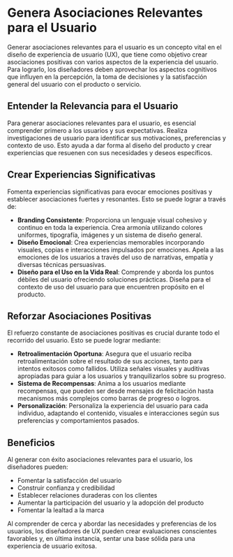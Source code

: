 # Genera Asociaciones Relevantes para el Usuario

Generar asociaciones relevantes para el usuario es un concepto vital en el diseño de experiencia de usuario (UX), que tiene como objetivo crear asociaciones positivas con varios aspectos de la experiencia del usuario. Para lograrlo, los diseñadores deben aprovechar los aspectos cognitivos que influyen en la percepción, la toma de decisiones y la satisfacción general del usuario con el producto o servicio.

## Entender la Relevancia para el Usuario

Para generar asociaciones relevantes para el usuario, es esencial comprender primero a los usuarios y sus expectativas. Realiza investigaciones de usuario para identificar sus motivaciones, preferencias y contexto de uso. Esto ayuda a dar forma al diseño del producto y crear experiencias que resuenen con sus necesidades y deseos específicos.

## Crear Experiencias Significativas

Fomenta experiencias significativas para evocar emociones positivas y establecer asociaciones fuertes y resonantes. Esto se puede lograr a través de:

- **Branding Consistente**: Proporciona un lenguaje visual cohesivo y continuo en toda la experiencia. Crea armonía utilizando colores uniformes, tipografía, imágenes y un sistema de diseño general.
- **Diseño Emocional**: Crea experiencias memorables incorporando visuales, copias e interacciones impulsados por emociones. Apela a las emociones de los usuarios a través del uso de narrativas, empatía y diversas técnicas persuasivas.
- **Diseño para el Uso en la Vida Real**: Comprende y aborda los puntos débiles del usuario ofreciendo soluciones prácticas. Diseña para el contexto de uso del usuario para que encuentren propósito en el producto.

## Reforzar Asociaciones Positivas

El refuerzo constante de asociaciones positivas es crucial durante todo el recorrido del usuario. Esto se puede lograr mediante:

- **Retroalimentación Oportuna**: Asegura que el usuario reciba retroalimentación sobre el resultado de sus acciones, tanto para intentos exitosos como fallidos. Utiliza señales visuales y auditivas apropiadas para guiar a los usuarios y tranquilizarlos sobre su progreso.
- **Sistema de Recompensas**: Anima a los usuarios mediante recompensas, que pueden ser desde mensajes de felicitación hasta mecanismos más complejos como barras de progreso o logros.
- **Personalización**: Personaliza la experiencia del usuario para cada individuo, adaptando el contenido, visuales e interacciones según sus preferencias y comportamientos pasados.

## Beneficios

Al generar con éxito asociaciones relevantes para el usuario, los diseñadores pueden:

- Fomentar la satisfacción del usuario
- Construir confianza y credibilidad
- Establecer relaciones duraderas con los clientes
- Aumentar la participación del usuario y la adopción del producto
- Fomentar la lealtad a la marca

Al comprender de cerca y abordar las necesidades y preferencias de los usuarios, los diseñadores de UX pueden crear evaluaciones conscientes favorables y, en última instancia, sentar una base sólida para una experiencia de usuario exitosa.

